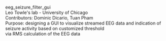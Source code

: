 eeg_seizure_filter_gui  
Leo Towle's lab - University of Chicago  
Contributors: Dominic Dicario, Tuan Pham  
Purpose: designing a GUI to visualize streamed EEG data and indication of seizure activity based on customized threshold  
via RMS calculation of the EEG data  
  